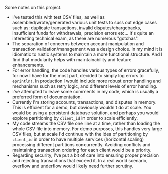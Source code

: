 Some notes on this project.

- I've tested this with test CSV files, as well as assembled/wrote/generated various unit tests to suss out edge cases such as: duplicate transactions, invalid disputes/chargebacks, insufficient funds for withdrawals, precision errors etc... It's quite an interesting technical exam, as there are numerous "gotchas".
- The separation of concerns between account manipulation and transaction validation/management was a design choice. In my mind it is idiomatic to rustic systems to maintain a more functional structure. And I find that modularity helps with maintainability and feature enhancements.
- For error handling, the code handles various types of errors gracefully, for now I have for the most part, decided to simply log errors to `eprintln!`. In production I would include more robust error handling and mechanisms such as retry logic, and different levels of error handling.
- I've attempted to leave some comments in my code, which is usually a preferred form of documentation.
- Currently I'm storing accounts, transactions, and disputes in memory. This is efficient for a demo, but obviously wouldn't do at scale. You would be using a persistent database solution, and perhaps you would explore partitioning by `client_id` in order to scale efficiently.
- My code streams the CSV file one line at a time, rather than loading the whole CSV file into memory. For demo purposes, this handles very large CSV files, but at scale I'd continue with the idea of partitioning by `client_id` in order to have multiple services (horizontal scaling) processing different partitions concurrently. Avoiding conflicts and maintaining transaction ordering for each client would be a priority.
- Regarding security, I've put a bit of care into ensuring proper precision and rejecting transactions that exceed it. In a real world scenario, overflow and underflow would likely need further scrutiny.